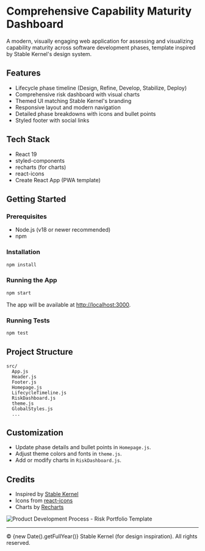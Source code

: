 
# Comprehensive Capability Maturity Dashboard

A modern, visually engaging web application for assessing and visualizing capability maturity across software development phases, template inspired by Stable Kernel's design system.

## Features
- Lifecycle phase timeline (Design, Refine, Develop, Stabilize, Deploy)
- Comprehensive risk dashboard with visual charts
- Themed UI matching Stable Kernel's branding
- Responsive layout and modern navigation
- Detailed phase breakdowns with icons and bullet points
- Styled footer with social links

## Tech Stack
- React 19
- styled-components
- recharts (for charts)
- react-icons
- Create React App (PWA template)

## Getting Started

### Prerequisites
- Node.js (v18 or newer recommended)
- npm

### Installation
```bash
npm install
```

### Running the App
```bash
npm start
```
The app will be available at [http://localhost:3000](http://localhost:3000).

### Running Tests
```bash
npm test
```

## Project Structure
```
src/
  App.js
  Header.js
  Footer.js
  Homepage.js
  LifecycleTimeline.js
  RiskDashboard.js
  theme.js
  GlobalStyles.js
  ...
```

## Customization
- Update phase details and bullet points in `Homepage.js`.
- Adjust theme colors and fonts in `theme.js`.
- Add or modify charts in `RiskDashboard.js`.

## Credits
- Inspired by [Stable Kernel](https://stablekernel.com/)
- Icons from [react-icons](https://react-icons.github.io/react-icons/)
- Charts by [Recharts](https://recharts.org/)

![Product Development Process - Risk Portfolio Template](https://github.com/user-attachments/assets/48ad6cf3-a33e-4808-a7f6-25e98a82866d)

---




© {new Date().getFullYear()} Stable Kernel (for design inspiration). All rights reserved. 
